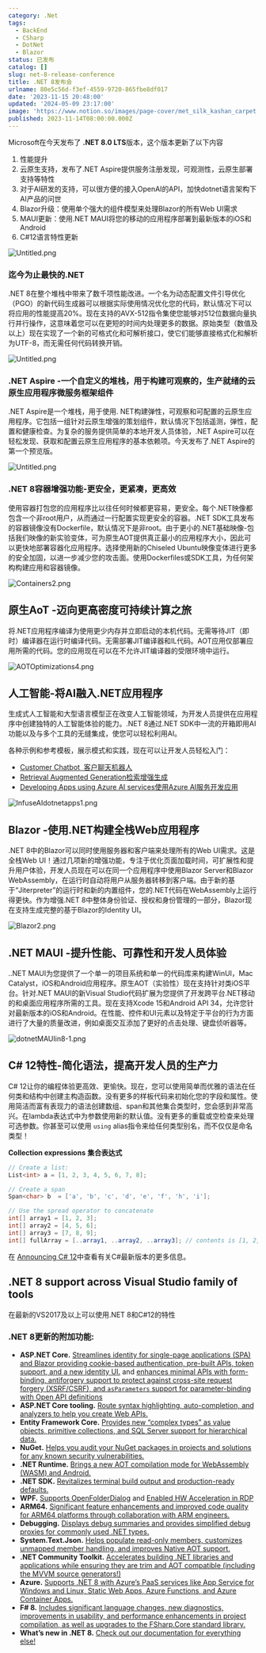 ```yaml
---
category: .Net
tags:
  - BackEnd
  - CSharp
  - DotNet
  - Blazor
status: 已发布
catalog: []
slug: net-8-release-conference
title: .NET 8发布会
urlname: 80e5c56d-f3ef-4559-9720-865fbe8df017
date: '2023-11-15 20:48:00'
updated: '2024-05-09 23:17:00'
image: 'https://www.notion.so/images/page-cover/met_silk_kashan_carpet.jpg'
published: 2023-11-14T08:00:00.000Z
---
```


Microsoft在今天发布了 **.NET 8.0 LTS**版本，这个版本更新了以下内容

1. 性能提升
2. 云原生支持，发布了.NET Aspire提供服务注册发现，可观测性，云原生部署支持等特性
3. 对于AI研发的支持，可以很方便的接入OpenAI的API，加快dotnet语言架构下AI产品的问世
4. Blazor升级：使用单个强大的组件模型来处理Blazor的所有Web UI需求
5. MAUI更新：使用.NET MAUI将您的移动的应用程序部署到最新版本的iOS和Android
6. C#12语言特性更新

![Untitled.png](https://prod-files-secure.s3.us-west-2.amazonaws.com/5d24fe63-e567-4804-86f9-9fdc62e13082/10cda029-65af-4ea7-b30e-605b2d9e6c57/Untitled.png?X-Amz-Algorithm=AWS4-HMAC-SHA256&X-Amz-Content-Sha256=UNSIGNED-PAYLOAD&X-Amz-Credential=ASIAZI2LB466ZP3P53JQ%2F20250302%2Fus-west-2%2Fs3%2Faws4_request&X-Amz-Date=20250302T053804Z&X-Amz-Expires=3600&X-Amz-Security-Token=IQoJb3JpZ2luX2VjEH4aCXVzLXdlc3QtMiJHMEUCIBEUmIVNuQ%2F5a44BhKrfiB6urx2l4%2FihlZfeAEPQQ49jAiEAz1NxGpPnTI0tHZXjELCsAHeG1P5hl9kE2xK91%2FYD%2Bi8qiAQItv%2F%2F%2F%2F%2F%2F%2F%2F%2F%2FARAAGgw2Mzc0MjMxODM4MDUiDKU1cLK%2BOk6lWK3Q0CrcA1S8r9cZ9dSlwiD9YhgQ%2F4TDA28t%2FTygUklkj51BSO%2F6SMWLmHITeb16%2Fb2c38R8Y%2BBDhn165g0pHYW6o88%2BQDGZiFTfIB1T8K3s4wsQkdZL2yU5X6hlA%2BY3m%2BDRkm4sx5IWynUYNM0LVZsFLaIR0tDw%2B%2BvMuODcBxOaF9OZwKtAu7tRnF53mWxADhA1OOd6zcDMgN0xRVlwz1o3DDccjAB%2FL1pupOBw%2FYvKqidzrRWdaVKi5XKDYMkRGx7MnUZSnRhmG6Db8z1RLw3QJDrAmkszSMYHOloL1SDD6AwH4xqTug1JqAx4sJ1m5QLy65BWRQM6SGIycNLUuxBoGww3P870EhX5nZ8q0lkXivVMUhkIERctmu04daKa4UN2zzL456NORO8BSIwmnbSz%2BSL88qm4psOg4KZwFaEih%2BlbR2FGsh8EYSATFx9VgoCjhldyvR8UC%2FzocVfzHW4NluBVCUDxM5Dxv8p59TSJj%2BsxJJVGzOekBtn2MS8Kzz4LKN9DKuwbgcDRLa%2BC5Okj1adlCY66ufnDOJ8pcMpZZmLJuvky2cbZHNFmobWSGLAmCldVSI3x%2Bbvxq2koV%2FnclBK3IbPYUQeaQFFEOGFWAfA%2BDZlnRIzZv0Xbmj6eK4nyMJXWj74GOqUBpgCrqmeFvUU83brnqLMlj8%2BisNoWEvL6DXha4bmcPpydxfhfGhbagQmMNLer%2BxQg%2F57FIEddHNTTlkMhkztUgiHL4iyxrO2Wj2XMwKyXY1Z3DsJwBDVc5ENBHUzB4z0e9q3twHKlowFOx9kRn1827bV5XYgX6nS%2BVsciq8j%2B0zKfG5xOjm50%2BZQaz2I7kFocuf%2BgrEj5BRCU9VjW5MSxEw15frPe&X-Amz-Signature=1eb5e89a96b441bbd9a872bfa5aec7e3ff5468f64e614b716e0a61597806e08d&X-Amz-SignedHeaders=host&x-id=GetObject)


### **迄今为止最快的.NET**


.NET 8在整个堆栈中带来了数千项性能改进。一个名为动态配置文件引导优化（PGO）的新代码生成器可以根据实际使用情况优化您的代码，默认情况下可以将应用的性能提高20%。现在支持的AVX-512指令集使您能够对512位数据向量执行并行操作，这意味着您可以在更短的时间内处理更多的数据。原始类型（数值及以上）现在实现了一个新的可格式化和可解析接口，使它们能够直接格式化和解析为UTF-8，而无需任何代码转换开销。


![Untitled.png](https://prod-files-secure.s3.us-west-2.amazonaws.com/5d24fe63-e567-4804-86f9-9fdc62e13082/edcbf140-d619-4389-a4a6-f97c113ab9f2/Untitled.png?X-Amz-Algorithm=AWS4-HMAC-SHA256&X-Amz-Content-Sha256=UNSIGNED-PAYLOAD&X-Amz-Credential=ASIAZI2LB466ZP3P53JQ%2F20250302%2Fus-west-2%2Fs3%2Faws4_request&X-Amz-Date=20250302T053804Z&X-Amz-Expires=3600&X-Amz-Security-Token=IQoJb3JpZ2luX2VjEH4aCXVzLXdlc3QtMiJHMEUCIBEUmIVNuQ%2F5a44BhKrfiB6urx2l4%2FihlZfeAEPQQ49jAiEAz1NxGpPnTI0tHZXjELCsAHeG1P5hl9kE2xK91%2FYD%2Bi8qiAQItv%2F%2F%2F%2F%2F%2F%2F%2F%2F%2FARAAGgw2Mzc0MjMxODM4MDUiDKU1cLK%2BOk6lWK3Q0CrcA1S8r9cZ9dSlwiD9YhgQ%2F4TDA28t%2FTygUklkj51BSO%2F6SMWLmHITeb16%2Fb2c38R8Y%2BBDhn165g0pHYW6o88%2BQDGZiFTfIB1T8K3s4wsQkdZL2yU5X6hlA%2BY3m%2BDRkm4sx5IWynUYNM0LVZsFLaIR0tDw%2B%2BvMuODcBxOaF9OZwKtAu7tRnF53mWxADhA1OOd6zcDMgN0xRVlwz1o3DDccjAB%2FL1pupOBw%2FYvKqidzrRWdaVKi5XKDYMkRGx7MnUZSnRhmG6Db8z1RLw3QJDrAmkszSMYHOloL1SDD6AwH4xqTug1JqAx4sJ1m5QLy65BWRQM6SGIycNLUuxBoGww3P870EhX5nZ8q0lkXivVMUhkIERctmu04daKa4UN2zzL456NORO8BSIwmnbSz%2BSL88qm4psOg4KZwFaEih%2BlbR2FGsh8EYSATFx9VgoCjhldyvR8UC%2FzocVfzHW4NluBVCUDxM5Dxv8p59TSJj%2BsxJJVGzOekBtn2MS8Kzz4LKN9DKuwbgcDRLa%2BC5Okj1adlCY66ufnDOJ8pcMpZZmLJuvky2cbZHNFmobWSGLAmCldVSI3x%2Bbvxq2koV%2FnclBK3IbPYUQeaQFFEOGFWAfA%2BDZlnRIzZv0Xbmj6eK4nyMJXWj74GOqUBpgCrqmeFvUU83brnqLMlj8%2BisNoWEvL6DXha4bmcPpydxfhfGhbagQmMNLer%2BxQg%2F57FIEddHNTTlkMhkztUgiHL4iyxrO2Wj2XMwKyXY1Z3DsJwBDVc5ENBHUzB4z0e9q3twHKlowFOx9kRn1827bV5XYgX6nS%2BVsciq8j%2B0zKfG5xOjm50%2BZQaz2I7kFocuf%2BgrEj5BRCU9VjW5MSxEw15frPe&X-Amz-Signature=1e2cdb5b45d0b71a0832739a13246894a7518c02d016994cdb6ba8215aa3ccc9&X-Amz-SignedHeaders=host&x-id=GetObject)


### **.NET Aspire -一个自定义的堆栈，用于构建可观察的，生产就绪的云原生应用程序微服务框架组件**


.NET Aspire是一个堆栈，用于使用. NET构建弹性，可观察和可配置的云原生应用程序。它包括一组针对云原生增强的策划组件，默认情况下包括遥测，弹性，配置和健康检查。为复杂的服务提供简单的本地开发人员体验，.NET Aspire可以在轻松发现、获取和配置云原生应用程序的基本依赖项。今天发布了.NET Aspire的第一个预览版。


![Untitled.png](https://prod-files-secure.s3.us-west-2.amazonaws.com/5d24fe63-e567-4804-86f9-9fdc62e13082/ff6a34d3-ac25-412d-9204-a7263d00528f/Untitled.png?X-Amz-Algorithm=AWS4-HMAC-SHA256&X-Amz-Content-Sha256=UNSIGNED-PAYLOAD&X-Amz-Credential=ASIAZI2LB466ZP3P53JQ%2F20250302%2Fus-west-2%2Fs3%2Faws4_request&X-Amz-Date=20250302T053804Z&X-Amz-Expires=3600&X-Amz-Security-Token=IQoJb3JpZ2luX2VjEH4aCXVzLXdlc3QtMiJHMEUCIBEUmIVNuQ%2F5a44BhKrfiB6urx2l4%2FihlZfeAEPQQ49jAiEAz1NxGpPnTI0tHZXjELCsAHeG1P5hl9kE2xK91%2FYD%2Bi8qiAQItv%2F%2F%2F%2F%2F%2F%2F%2F%2F%2FARAAGgw2Mzc0MjMxODM4MDUiDKU1cLK%2BOk6lWK3Q0CrcA1S8r9cZ9dSlwiD9YhgQ%2F4TDA28t%2FTygUklkj51BSO%2F6SMWLmHITeb16%2Fb2c38R8Y%2BBDhn165g0pHYW6o88%2BQDGZiFTfIB1T8K3s4wsQkdZL2yU5X6hlA%2BY3m%2BDRkm4sx5IWynUYNM0LVZsFLaIR0tDw%2B%2BvMuODcBxOaF9OZwKtAu7tRnF53mWxADhA1OOd6zcDMgN0xRVlwz1o3DDccjAB%2FL1pupOBw%2FYvKqidzrRWdaVKi5XKDYMkRGx7MnUZSnRhmG6Db8z1RLw3QJDrAmkszSMYHOloL1SDD6AwH4xqTug1JqAx4sJ1m5QLy65BWRQM6SGIycNLUuxBoGww3P870EhX5nZ8q0lkXivVMUhkIERctmu04daKa4UN2zzL456NORO8BSIwmnbSz%2BSL88qm4psOg4KZwFaEih%2BlbR2FGsh8EYSATFx9VgoCjhldyvR8UC%2FzocVfzHW4NluBVCUDxM5Dxv8p59TSJj%2BsxJJVGzOekBtn2MS8Kzz4LKN9DKuwbgcDRLa%2BC5Okj1adlCY66ufnDOJ8pcMpZZmLJuvky2cbZHNFmobWSGLAmCldVSI3x%2Bbvxq2koV%2FnclBK3IbPYUQeaQFFEOGFWAfA%2BDZlnRIzZv0Xbmj6eK4nyMJXWj74GOqUBpgCrqmeFvUU83brnqLMlj8%2BisNoWEvL6DXha4bmcPpydxfhfGhbagQmMNLer%2BxQg%2F57FIEddHNTTlkMhkztUgiHL4iyxrO2Wj2XMwKyXY1Z3DsJwBDVc5ENBHUzB4z0e9q3twHKlowFOx9kRn1827bV5XYgX6nS%2BVsciq8j%2B0zKfG5xOjm50%2BZQaz2I7kFocuf%2BgrEj5BRCU9VjW5MSxEw15frPe&X-Amz-Signature=d5bf2e3a88d5fd53864e3b68c774b2ad92610c31df65784f8413d807f08ff3be&X-Amz-SignedHeaders=host&x-id=GetObject)


### **.NET 8容器增强功能-更安全，更紧凑，更高效**


使用容器打包您的应用程序比以往任何时候都更容易，更安全。每个.NET映像都包含一个非root用户，从而通过一行配置实现更安全的容器。.NET SDK工具发布的容器镜像没有Dockerfile，默认情况下是非root。由于更小的.NET基础映像-包括我们映像的新实验变体，可为原生AOT提供真正最小的应用程序大小，因此可以更快地部署容器化应用程序。选择使用新的Chiseled Ubuntu映像变体进行更多的安全加固，以进一步减少您的攻击面。使用Dockerfiles或SDK工具，为任何架构构建应用和容器镜像。


![Containers2.png](https://devblogs.microsoft.com/dotnet/wp-content/uploads/sites/10/2023/11/Containers2.png)


## 原生AoT -迈向更高密度可持续计算之旅


将.NET应用程序编译为使用更少内存并立即启动的本机代码。无需等待JIT（即时）编译器在运行时编译代码。无需部署JIT编译器和IL代码。AOT应用仅部署应用所需的代码。您的应用现在可以在不允许JIT编译器的受限环境中运行。


![AOTOptimizations4.png](https://devblogs.microsoft.com/dotnet/wp-content/uploads/sites/10/2023/11/AOTOptimizations4.png)


## 人工智能-将AI融入.NET应用程序


生成式人工智能和大型语言模型正在改变人工智能领域，为开发人员提供在应用程序中创建独特的人工智能体验的能力。.NET 8通过.NET SDK中一流的开箱即用AI功能以及与多个工具的无缝集成，使您可以轻松利用AI。


各种示例和参考模板，展示模式和实践，现在可以让开发人员轻松入门：

- [Customer Chatbot](https://github.com/dotnet/eShop)[ ](https://github.com/dotnet/eShop)[ 客户聊天机器人](https://github.com/dotnet/eShop)
- [Retrieval Augmented Generation](https://github.com/Azure-Samples/azure-search-openai-demo-csharp)[检索增强生成](https://github.com/Azure-Samples/azure-search-openai-demo-csharp)
- [Developing Apps using Azure AI services](https://devblogs.microsoft.com/dotnet/demystifying-retrieval-augmented-generation-with-dotnet/)[使用Azure AI服务开发应用](https://devblogs.microsoft.com/dotnet/demystifying-retrieval-augmented-generation-with-dotnet/)

![InfuseAIdotnetapps1.png](https://devblogs.microsoft.com/dotnet/wp-content/uploads/sites/10/2023/11/InfuseAIdotnetapps1.png)


## Blazor -使用.NET构建全栈Web应用程序


.NET 8中的Blazor可以同时使用服务器和客户端来处理所有的Web UI需求。这是全栈Web UI！通过几项新的增强功能，专注于优化页面加载时间，可扩展性和提升用户体验，开发人员现在可以在同一个应用程序中使用Blazor Server和Blazor WebAssembly，在运行时自动将用户从服务器转移到客户端。由于新的基于“Jiterpreter”的运行时和新的内置组件，您的.NET代码在WebAssembly上运行得更快。作为增强.NET 8中整体身份验证、授权和身份管理的一部分，Blazor现在支持生成完整的基于Blazor的Identity UI。


![Blazor2.png](https://devblogs.microsoft.com/dotnet/wp-content/uploads/sites/10/2023/11/Blazor2.png)


## .NET MAUI -提升性能、可靠性和开发人员体验


..NET MAUI为您提供了一个单一的项目系统和单一的代码库来构建WinUI，Mac Catalyst，iOS和Android应用程序。原生AOT（实验性）现在支持针对类iOS平台。针对.NET MAUI的新Visual Studio代码扩展为您提供了开发跨平台.NET移动的和桌面应用程序所需的工具。现在支持Xcode 15和Android API 34，允许您针对最新版本的iOS和Android。在性能、控件和UI元素以及特定于平台的行为方面进行了大量的质量改进，例如桌面交互添加了更好的点击处理、键盘侦听器等。


![dotnetMAUIin8-1.png](https://devblogs.microsoft.com/dotnet/wp-content/uploads/sites/10/2023/11/dotnetMAUIin8-1.png)


## C# 12特性-简化语法，提高开发人员的生产力


C# 12让你的编程体验更高效、更愉快。现在，您可以使用简单而优雅的语法在任何类和结构中创建主构造函数。没有更多的样板代码来初始化您的字段和属性。使用简洁而富有表现力的语法创建数组、span和其他集合类型时，您会感到非常高兴。在lambda表达式中为参数使用新的默认值。没有更多的重载或空检查来处理可选参数。你甚至可以使用 `using` alias指令来给任何类型别名，而不仅仅是命名类型！


**Collection expressions** **集合表达式**


```c#
// Create a list:
List<int> a = [1, 2, 3, 4, 5, 6, 7, 8];

// Create a span
Span<char> b  = ['a', 'b', 'c', 'd', 'e', 'f', 'h', 'i'];

// Use the spread operator to concatenate
int[] array1 = [1, 2, 3];
int[] array2 = [4, 5, 6];
int[] array3 = [7, 8, 9];
int[] fullArray = [..array1, ..array2, ..array3]; // contents is [1, 2, 3, 4, 5, 6, 7, 8, 9]
```


在 [Announcing C# 12](https://devblogs.microsoft.com/dotnet/announcing-csharp-12)中查看有关C#最新版本的更多信息。


## .NET 8 support across Visual Studio family of tools


在最新的VS2017及以上可以使用.NET 8和C#12的特性


### .NET 8更新的附加功能:

- **ASP.NET Core.** [Streamlines identity for single-page applications (SPA) and Blazor providing cookie-based authentication, pre-built APIs, token support, and a new identity UI.](https://devblogs.microsoft.com/dotnet/whats-new-with-identity-in-dotnet-8/) and [enhances minimal APIs with form-binding, antiforgery support to protect against cross-site request forgery (XSRF/CSRF), and ](https://learn.microsoft.com/aspnet/core/release-notes/aspnetcore-8.0#minimal-apis)[`asParameters`](https://learn.microsoft.com/aspnet/core/release-notes/aspnetcore-8.0#minimal-apis)[ support for parameter-binding with Open API definitions](https://learn.microsoft.com/aspnet/core/release-notes/aspnetcore-8.0#minimal-apis)
- **ASP.NET Core tooling.** [Route syntax highlighting, auto-completion, and analyzers to help you create Web APIs.](https://devblogs.microsoft.com/dotnet/aspnet-core-route-tooling-dotnet-8/)
- **Entity Framework Core.** [Provides new “complex types” as value objects, primitive collections, and SQL Server support for hierarchical data.](https://devblogs.microsoft.com/dotnet/announcing-ef8-rc2/)
- **NuGet.** [Helps you audit your NuGet packages in projects and solutions for any known security vulnerabilities.](https://learn.microsoft.com/nuget/concepts/auditing-packages)
- **.NET Runtime.** [Brings a new AOT compilation mode for WebAssembly (WASM) and Android.](https://devblogs.microsoft.com/dotnet/announcing-dotnet-8-rc1/#androidstripilafteraot-mode-on-android)
- **.NET SDK.** [Revitalizes terminal build output and production-ready defaults.](https://learn.microsoft.com/dotnet/core/whats-new/dotnet-8#net-sdk)
- **WPF.** [Supports OpenFolderDialog](https://devblogs.microsoft.com/dotnet/wpf-file-dialog-improvements-in-dotnet-8/) and [Enabled HW Acceleration in RDP](https://devblogs.microsoft.com/dotnet/announcing-dotnet-8-rc1/#wpf-hardware-acceleration-in-rdp)
- **ARM64.** [Significant feature enhancements and improved code quality for ARM64 platforms through collaboration with ARM engineers.](https://devblogs.microsoft.com/dotnet/this-arm64-performance-in-dotnet-8/)
- **Debugging.** [Displays debug summaries and provides simplified debug proxies for commonly used .NET types.](https://devblogs.microsoft.com/dotnet/debugging-enhancements-in-dotnet-8/)
- **System.Text.Json.** [Helps populate read-only members, customizes unmapped member handling, and improves Native AOT support.](https://devblogs.microsoft.com/dotnet/system-text-json-in-dotnet-8/)
- **.NET Community Toolkit.** [Accelerates building .NET libraries and applications while ensuring they are trim and AOT compatible (including the MVVM source generators!)](https://devblogs.microsoft.com/dotnet/announcing-the-dotnet-community-toolkit-821/)
- **Azure.** [Supports .NET 8 with Azure’s PaaS services like App Service for Windows and Linux, Static Web Apps, Azure Functions, and Azure Container Apps.](https://aka.ms/appservice-dotnet8)
- **F# 8.** [Includes significant language changes, new diagnostics, improvements in usability, and performance enhancements in project compilation, as well as upgrades to the FSharp.Core standard library.](https://devblogs.microsoft.com/dotnet/announcing-fsharp-8/)
- **What’s new in .NET 8.** [Check out our documentation for everything else!](https://learn.microsoft.com/dotnet/core/whats-new/dotnet-8)

